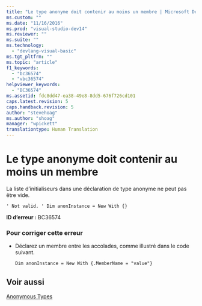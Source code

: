 ```yaml
---
title: "Le type anonyme doit contenir au moins un membre | Microsoft Docs"
ms.custom: ""
ms.date: "11/16/2016"
ms.prod: "visual-studio-dev14"
ms.reviewer: ""
ms.suite: ""
ms.technology: 
  - "devlang-visual-basic"
ms.tgt_pltfrm: ""
ms.topic: "article"
f1_keywords: 
  - "bc36574"
  - "vbc36574"
helpviewer_keywords: 
  - "BC36574"
ms.assetid: fdc8dd47-ea38-49e8-8dd5-676f726cd101
caps.latest.revision: 5
caps.handback.revision: 5
author: "stevehoag"
ms.author: "shoag"
manager: "wpickett"
translationtype: Human Translation
---
```

# Le type anonyme doit contenir au moins un membre
La liste d’initialiseurs dans une déclaration de type anonyme ne peut pas être vide.  
  
```  
' Not valid. ' Dim anonInstance = New With {}  
```  
  
 **ID d’erreur :** BC36574  
  
### Pour corriger cette erreur  
  
-   Déclarez un membre entre les accolades, comme illustré dans le code suivant.  
  
    ```  
    Dim anonInstance = New With {.MemberName = "value"}  
    ```  
  
## Voir aussi  
 [Anonymous Types](../../visual-basic/programming-guide/language-features/objects-and-classes/anonymous-types.md)